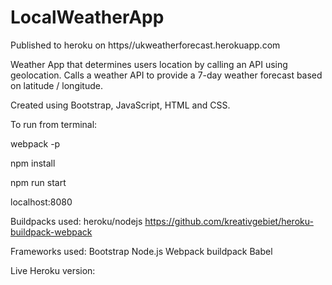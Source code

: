 
# LocalWeatherApp

Published to heroku on https//ukweatherforecast.herokuapp.com 

Weather App that determines users location by calling an API using geolocation.
Calls a weather API to provide a 7-day weather forecast based on latitude / longitude.

Created using Bootstrap, JavaScript, HTML and CSS.

  To run from terminal:

  webpack -p

  npm install

  npm run start

  localhost:8080

  Buildpacks used:
  heroku/nodejs
  https://github.com/kreativgebiet/heroku-buildpack-webpack

 Frameworks used:
 Bootstrap
 Node.js
 Webpack buildpack
 Babel

Live Heroku version: 
